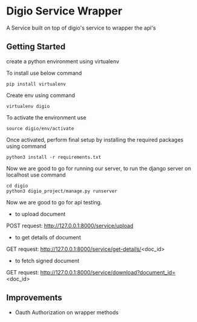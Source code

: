 # Digio Service Wrapper

A Service built on top of digio's service to wrapper the api's

## Getting Started

create a python environment using virtualenv

To install use below command
```
pip install virtualenv
```

Create env using command

```
virtualenv digio
```

To activate the environment use

```
source digio/env/activate
```

Once activated, perform final setup by installing the required packages using command

```
python3 install -r requirements.txt
```

Now we are good to go for running our server, to run the django server on localhost use command

```
cd digio
python3 digio_project/manage.py runserver
```

Now we are good to go for api testing.

- to upload document

POST request: http://127.0.0.1:8000/service/upload

- to get details of document

GET request: http://127.0.0.1:8000/service/get-details/<doc_id>

- to fetch signed document

GET request: http://127.0.0.1:8000/service/download?document_id=<doc_id>

## Improvements

- Oauth Authorization on wrapper methods
